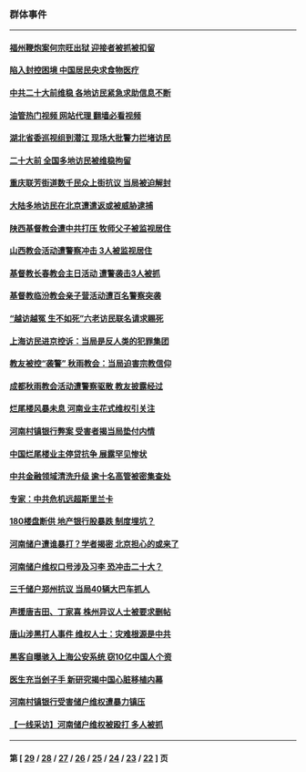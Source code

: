 ### 群体事件
---
#### [福州鞭炮案何宗旺出狱 迎接者被抓被扣留](../../pages/ncid279/n13824304.md?09170845) 
#### [陷入封控困境 中国居民央求食物医疗](../../pages/ncid279/n13823589.md?09170845) 
#### [中共二十大前维稳 各地访民紧急求助信息不断](../../pages/ncid279/n13822888.md?09170845) 
#### [油管热门视频 网站代理 翻墙必看视频](http://209.222.30.114:81/youtube.html?09170845)
#### [湖北省委巡视组到潜江 现场大批警力拦堵访民](../../pages/ncid279/n13820243.md?09170845) 
#### [二十大前 全国多地访民被维稳拘留](../../pages/ncid279/n13819431.md?09170845) 
#### [重庆联芳街道数千民众上街抗议 当局被迫解封](../../pages/ncid279/n13812220.md?09170845) 
#### [大陆多地访民在北京遭遣返或被威胁逮捕](../../pages/ncid279/n13812104.md?09170845) 
#### [陕西基督教会遭中共打压 牧师父子被监视居住](../../pages/ncid279/n13811611.md?09170845) 
#### [山西教会活动遭警察冲击 3人被监视居住](../../pages/ncid279/n13808966.md?09170845) 
#### [基督教长春教会主日活动 遭警袭击3人被抓](../../pages/ncid279/n13806935.md?09170845) 
#### [基督教临汾教会亲子营活动遭百名警察突袭](../../pages/ncid279/n13806527.md?09170845) 
#### [“越访越冤 生不如死”六老访民联名请求赐死](../../pages/ncid279/n13805907.md?09170845) 
#### [上海访民进京控诉：当局是反人类的犯罪集团](../../pages/ncid279/n13803858.md?09170845) 
#### [教友被控“袭警” 秋雨教会：当局迫害宗教信仰](../../pages/ncid279/n13803563.md?09170845) 
#### [成都秋雨教会活动遭警察驱散 教友披露经过](../../pages/ncid279/n13802541.md?09170845) 
#### [烂尾楼风暴未息 河南业主花式维权引关注](../../pages/ncid279/n13794519.md?09170845) 
#### [河南村镇银行弊案 受害者揭当局垫付内情](../../pages/ncid279/n13791990.md?09170845) 
#### [中国烂尾楼业主停贷抗争 展露罕见惨状](../../pages/ncid279/n13787794.md?09170845) 
#### [中共金融领域清洗升级 逾十名高管被密集查处](../../pages/ncid279/n13782694.md?09170845) 
#### [专家：中共危机远超斯里兰卡](../../pages/ncid279/n13782248.md?09170845) 
#### [180楼盘断供 地产银行股暴跌 制度埋坑？](../../pages/ncid279/n13780778.md?09170845) 
#### [河南储户遭谁暴打？学者揭密 北京担心的或来了](../../pages/ncid279/n13779407.md?09170845) 
#### [河南储户维权口号涉及习李 恐冲击二十大？](../../pages/ncid279/n13778148.md?09170845) 
#### [三千储户郑州抗议 当局40辆大巴车抓人](../../pages/ncid279/n13777593.md?09170845) 
#### [声援唐吉田、丁家喜 株州异议人士被要求删帖](../../pages/ncid279/n13775534.md?09170845) 
#### [唐山涉黑打人事件 维权人士：灾难根源是中共](../../pages/ncid279/n13773534.md?09170845) 
#### [黑客自曝骇入上海公安系统 窃10亿中国人个资](../../pages/ncid279/n13773395.md?09170845) 
#### [医生充当刽子手 新研究揭中国心脏移植内幕](../../pages/ncid279/n13772291.md?09170845) 
#### [河南村镇银行受害储户维权遭暴力镇压](../../pages/ncid279/n13770841.md?09170845) 
#### [【一线采访】河南储户维权被殴打 多人被抓](../../pages/ncid279/n13768629.md?09170845) 

---
#### 第 [ [29](./29.md?09170845) / [28](./28.md?09170845) / [27](./27.md?09170845) / [26](./26.md?09170845) / [25](./25.md?09170845) / [24](./24.md?09170845) / [23](./23.md?09170845) / [22](./22.md?09170845) ] 页

